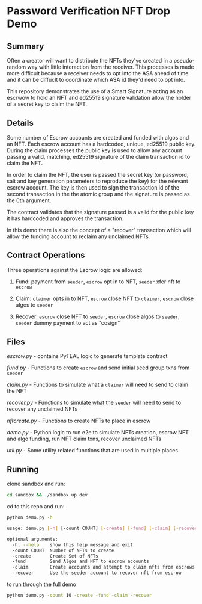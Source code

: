 # Password Verification NFT Drop Demo

## Summary

Often a creator will want to distribute the NFTs they've created in a pseudo-random way with little interaction from the receiver. This processes is made more difficult because a receiver needs to opt into the ASA ahead of time and it can be diffuclt to coordinate which ASA id they'd need to opt into.

This repository demonstrates the use of a Smart Signature acting as an escrwow to hold an NFT and ed25519 signature validation allow the holder of a secret key to claim the NFT.

## Details 

Some number of Escrow accounts are created and funded with algos and an NFT. Each escrow account has a hardcoded, unique, ed25519 public key.  During the claim processes the public key is used to allow any account passing a valid, matching, ed25519 signature of the claim transaction id to claim the NFT. 

In order to claim the NFT, the user is passed the secret key (or password, salt and key generation parameters to reproduce the key) for the relevant escrow account. The key is then used to sign the transaction id of the second transaction in the the atomic group and the signature is passed as the 0th argument.

The contract validates that the signature passed is a valid for the public key it has hardcoded and approves the transaction.

In this demo there is also the concept of a "recover" transaction which will allow the funding account to reclaim any unclaimed NFTs.


## Contract Operations

Three operations against the Escrow logic are allowed:

1) Fund: payment from `seeder`, `escrow` opt in to NFT, `seeder` xfer nft to `escrow`

2) Claim: `claimer` opts in to NFT, `escrow` close NFT to `claimer`, `escrow` close algos to `seeder`

3) Recover: `escrow` close NFT to `seeder`, `escrow` close algos to `seeder`, `seeder` dummy payment to act as "cosign"

## Files

*escrow.py* - contains PyTEAL logic to generate template contract

*fund.py* - Functions to create `escrow` and send initial seed group txns from `seeder`

*claim.py* - Functions to simulate what a `claimer` will need to send to claim the NFT

*recover.py* - Functions to simulate what the `seeder` will need to send to recover any unclaimed NFTs

*nftcreate.py* - Functions to create NFTs to place in escrow 

*demo.py* - Python logic to run e2e to simulate NFTs creation, escrow NFT and algo funding, run NFT claim txns, recover unclaimed NFTs

*util.py* - Some utility related functions that are used in multiple places

## Running

clone sandbox and run:
```sh
cd sandbox && ./sandbox up dev
```

cd to this repo and run:
```sh
python demo.py -h
```


```sh
usage: demo.py [-h] [-count COUNT] [-create] [-fund] [-claim] [-recover]

optional arguments:
  -h, --help    show this help message and exit
  -count COUNT  Number of NFTs to create
  -create       Create Set of NFTs
  -fund         Send Algos and NFT to escrow accounts
  -claim        Create accounts and attempt to claim nfts from escrows
  -recover      Use the seeder account to recover nft from escrow
```

to run through the full demo
```sh
python demo.py -count 10 -create -fund -claim -recover
```
